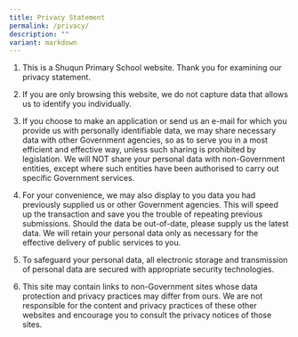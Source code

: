 ```yaml
---
title: Privacy Statement
permalink: /privacy/
description: ""
variant: markdown
---
```

<ol>
<li>This is a Shuqun Primary School website. Thank you for examining our privacy statement.</li>
</ol>
<ol start="2">
<li>If you are only browsing this website, we do not capture data that allows us to identify you individually.</li>
</ol>
<ol start="3">
<li>If you choose to make an application or send us an e-mail for which you provide us with personally identifiable data, we may share necessary data with other Government agencies, so as to serve you in a most efficient and effective way, unless such sharing is prohibited by legislation. We will NOT share your personal data with non-Government entities, except where such entities have been authorised to carry out specific Government services.</li>
</ol>
<ol start="4">
<li>For your convenience, we may also display to you data you had previously supplied us or other Government agencies. This will speed up the transaction and save you the trouble of repeating previous submissions. Should the data be out-of-date, please supply us the latest data. We will retain your personal data only as necessary for the effective delivery of public services to you.</li>
</ol>
<ol start="5">
<li>To safeguard your personal data, all electronic storage and transmission of personal data are secured with appropriate security technologies.</li>
</ol>
<ol start="6">
<li>This site may contain links to non-Government sites whose data protection and privacy practices may differ from ours. We are not responsible for the content and privacy practices of these other websites and encourage you to consult the privacy notices of those sites.</li>
</ol>
